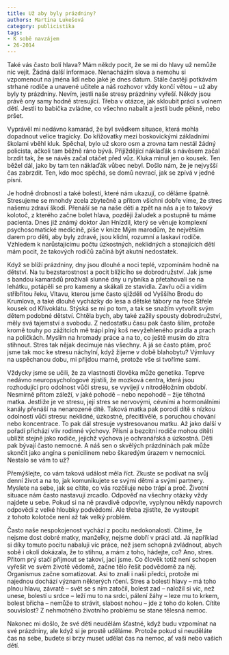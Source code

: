 ```yaml
---
title: Už aby byly prázdniny?
authors: Martina Lukešová
category: publicistika
tags:
- K sobě navzájem
- 26-2014 
---
```


Také vás často bolí hlava? Mám někdy pocit, že se mi do hlavy už nemůže nic vejít. Žádná další informace. Nenacházím slova a nemohu si vzpomenout na jména lidí nebo jaké je dnes datum. Stále častěji potkávám strhané rodiče a unavené učitele a náš rozhovor vždy končí větou – už aby byly ty prázdniny. Nevím, jestli naše stresy prázdniny vyřeší. Někdy jsou právě ony samy hodně stresující. Třeba v otázce, jak skloubit práci s volnem dětí. Jestli to babička zvládne, co všechno nabalit a jestli bude pěkně, nebo pršet.

Vyprávěl mi nedávno kamarád, že byl svědkem situace, která mohla dopadnout velice tragicky. Do křižovatky mezi boskovickými základními školami vběhl kluk. Spěchal, bylo už skoro osm a zrovna tam nestál žádný policista, ačkoli tam běžně ráno bývá. Přijíždějící náklaďák s návěsem začal brzdit tak, že se návěs začal otáčet před vůz. Kluka minul jen o kousek. Ten běžel dál, jako by tam ten náklaďák vůbec nebyl. Došlo nám, že je nejvyšší čas zabrzdit. Ten, kdo moc spěchá, se domů nevrací, jak se zpívá v jedné písni.

Je hodně drobností a také bolestí, které nám ukazují, co děláme špatně. Stresujeme se mnohdy zcela zbytečně a přitom všichni dobře víme, že stres našemu zdraví škodí. Přenáší se na naše děti a zpět na nás a je to takový kolotoč, z kterého začne bolet hlava, později žaludek a postupně tu máme pacienta. Dnes již známý doktor Jan Hnízdil, který se věnuje komplexní psychosomatické medicíně, píše v knize Mým marodům, že největším darem pro děti, aby byly zdravé, jsou klidní, rozumní a laskaví rodiče. Vzhledem k narůstajícímu počtu úzkostných, neklidných a stonajících dětí mám pocit, že takových rodičů začíná být akutní nedostatek.

Když se blíží prázdniny, dny jsou dlouhé a noci teplé, vzpomínám hodně na dětství. Na tu bezstarostnost a pocit blížícího se dobrodružství. Jak jsme s bandou kamarádů prožívali slunné dny u rybníka a přetahovali se na lehátku, potápěli se pro kameny a skákali ze stavidla. Zavřu oči a vidím stříbřitou řeku, Vltavu, kterou jsme často sjížděli od Vyššího Brodu do Krumlova, a také dlouhé vycházky do lesa a dětské tábory na řece Střele kousek od Křivoklátu. Stýská se mi po tom, a tak se snažím vytvořit svým dětem podobné dětství. Chtěla bych, aby také zažily spousty dobrodružství, měly svá tajemství a svobodu. Z nedostatku času pak často šílím, protože kromě touhy po zážitcích mě trápí plný koš nevyžehleného prádla a prach na poličkách. Myslím na hromady práce a na to, co ještě musím do zítra stihnout. Stres tak nějak decimuje nás všechny. A já se často ptám, proč jsme tak moc ke stresu náchylní, když žijeme v době blahobytu? Výmluvy na uspěchanou dobu, mi přijdou marné, protože vše si tvoříme sami.

Vždycky jsme se učili, že za vlastnosti člověka může genetika. Teprve nedávno neuropsychologové zjistili, že mozková centra, která jsou rozhodující pro odolnost vůči stresu, se vyvíjejí v nitroděložním období. Nesmírně přitom záleží, v jaké pohodě – nebo nepohodě – žije těhotná matka. Jestliže je ve stresu, její stres se nervovými, cévními a hormonálními kanály přenáší na nenarozené dítě. Taková matka pak porodí dítě s nízkou odolností vůči stresu: neklidné, úzkostné, přecitlivělé, s poruchou chování nebo koncentrace. To pak dál stresuje vystresovanou matku. Až jako další v pořadí přichází vliv rodinné výchovy. Přísní a bezcitní rodiče mohou dítěti ublížit stejně jako rodiče, jejichž výchova je ochranářská a úzkostná. Děti pak bývají často nemocné. A náš sen o skvělých prázdninách pak může skončit jako angína s penicilinem nebo škaredým úrazem v nemocnici. Nestalo se vám to už?

Přemýšlejte, co vám taková událost měla říct. Zkuste se podívat na svůj denní život a na to, jak komunikujete se svými dětmi a svými partnery. Myslete na sebe, jak se cítíte, co vás rozčiluje nebo trápí a proč. Životní situace nám často nastavují zrcadlo. Odpověď na všechny otázky vždy najdete u sebe. Pokud si na ně pravdivě odpovíte, vyplynou někdy napovrch odpovědi z velké hloubky podvědomí. Ale třeba zjistíte, že vystoupit z tohoto kolotoče není až tak velký problém.

Často naše nespokojenost vychází z pocitu nedokonalosti. Cítíme, že nejsme dost dobré matky, manželky, nejsme dobří v práci atd. Já například si díky tomuto pocitu nabaluji víc práce, než jsem schopná zvládnout, abych sobě i okolí dokázala, že to stihnu, a mám z toho, hádejte, co? Ano, stres. Přitom prý stačí přijmout se takoví, jací jsme. Co člověk totiž není schopen vyřešit ve svém životě vědomě, začne tělo řešit podvědomě za něj. Organismus začne somatizovat. Asi to znali i naši předci, protože mi najednou dochází význam některých rčení. Stres a bolesti hlavy – má toho plnou hlavu, závratě – svět se s ním zatočil, bolest zad – naložil si víc, než unese, bolestí u srdce – leží mu to na srdci, pálení žáhy – leze mu to krkem, bolest břicha – nemůže to strávit, slabost nohou – jde z toho do kolen. Cítíte souvislost? Z nehmotného životního problému se stane tělesná nemoc.

Nakonec mi došlo, že své děti neudělám šťastné, když budu vzpomínat na své prázdniny, ale když si je prostě uděláme. Protože pokud si neuděláte čas na sebe, budete si brzy muset udělat čas na nemoc, ať vaši nebo vašich dětí.